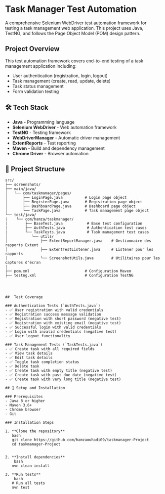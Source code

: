 # Task Manager Test Automation

A comprehensive Selenium WebDriver test automation framework for testing a task management web application. This project uses Java, TestNG, and follows the Page Object Model (POM) design pattern.

## Project Overview

This test automation framework covers end-to-end testing of a task management application including:
- User authentication (registration, login, logout)
- Task management (create, read, update, delete)
- Task status management
- Form validation testing

## 🛠️ Tech Stack

- **Java** - Programming language
- **Selenium WebDriver** - Web automation framework
- **TestNG** - Testing framework
- **WebDriverManager** - Automatic driver management
- **ExtentReports** - Test reporting
- **Maven** - Build and dependency management
- **Chrome Driver** - Browser automation

## 📁 Project Structure

```
src/
├── screenshots/     
├── main/java/
│   └── com/taskmanager/pages/
│       ├── LoginPage.java          # Login page object
│       ├── RegisterPage.java       # Registration page object
│       ├── DashboardPage.java      # Dashboard page object
│       └── TaskPage.java           # Task management page object
└── test/java/
|    └── com/hamza/taskmanager/
|        ├── BaseTest.java           # Base test configuration
|        ├── AuthTests.java          # Authentication test cases
|        └── TaskTests.java          # Task management test cases
│           └── utils/
│               ├── ExtentReportManager.java    # Gestionnaire des rapports Extent
│               ├── ExtentTestListener.java     # Listener pour les rapports
│               └── ScreenshotUtils.java        # Utilitaires pour les captures d'écran
|
├── pom.xml                         # Configuration Maven
├── testng.xml                      # Configuration TestNG




##  Test Coverage

### Authentication Tests (`AuthTests.java`)
- ✅ User registration with valid credentials
- ✅ Registration success message validation
- ✅ Registration with short password (negative test)
- ✅ Registration with existing email (negative test)
- ✅ Successful login with valid credentials
- ✅ Login with invalid credentials (negative test)
- ✅ User logout functionality

### Task Management Tests (`TaskTests.java`)
- ✅ Create task with all required fields
- ✅ View task details
- ✅ Edit task details
- ✅ Toggle task completion status
- ✅ Delete task
- ✅ Create task with empty title (negative test)
- ✅ Create task with past due date (negative test)
- ✅ Create task with very long title (negative test)

## 🔧 Setup and Installation

### Prerequisites
- Java 8 or higher
- Maven 3.6+
- Chrome browser
- Git

### Installation Steps

1. **Clone the repository**
   bash
   git clone https://github.com/hamzaouhadi09/taskmanager-Project
   cd taskmanager-Project
   

2. **Install dependencies**
    bash
   mvn clean install
   
3. **Run tests**
    bash
   # Run all tests
   mvn test
